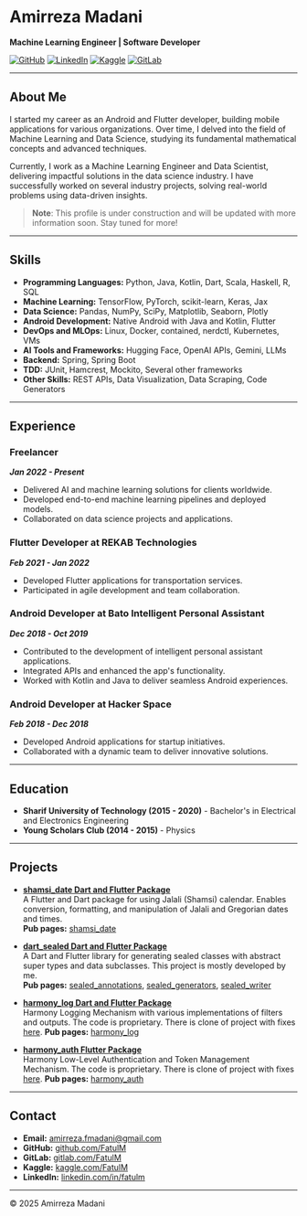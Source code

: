 # Amirreza Madani

**Machine Learning Engineer | Software Developer**

[![GitHub](https://img.shields.io/badge/GitHub-FatulM-blue?logo=github)](https://github.com/FatulM)
[![LinkedIn](https://img.shields.io/badge/LinkedIn-FatulM-blue?logo=linkedin)](https://www.linkedin.com/in/fatulm/)
[![Kaggle](https://img.shields.io/badge/Kaggle-FatulM-blue?logo=kaggle)](https://www.kaggle.com/FatulM)
[![GitLab](https://img.shields.io/badge/GitLab-FatulM-blue?logo=gitlab)](https://gitlab.com/FatulM)

---

## About Me

I started my career as an Android and Flutter developer, building mobile applications for various organizations. Over time, I delved into the field of Machine Learning and Data Science, studying its fundamental mathematical concepts and advanced techniques. 

Currently, I work as a Machine Learning Engineer and Data Scientist, delivering impactful solutions in the data science industry. I have successfully worked on several industry projects, solving real-world problems using data-driven insights.

> **Note**: This profile is under construction and will be updated with more information soon. Stay tuned for more!

---

## Skills

- **Programming Languages:** Python, Java, Kotlin, Dart, Scala, Haskell, R, SQL
- **Machine Learning:** TensorFlow, PyTorch, scikit-learn, Keras, Jax
- **Data Science:** Pandas, NumPy, SciPy, Matplotlib, Seaborn, Plotly
- **Android Development:** Native Android with Java and Kotlin, Flutter
- **DevOps and MLOps:** Linux, Docker, contained, nerdctl, Kubernetes, VMs
- **AI Tools and Frameworks:** Hugging Face, OpenAI APIs, Gemini, LLMs
- **Backend:** Spring, Spring Boot
- **TDD:** JUnit, Hamcrest, Mockito, Several other frameworks
- **Other Skills:** REST APIs, Data Visualization, Data Scraping, Code Generators

---

## Experience

### Freelancer
**_Jan 2022 - Present_**
- Delivered AI and machine learning solutions for clients worldwide.
- Developed end-to-end machine learning pipelines and deployed models.
- Collaborated on data science projects and applications.

### Flutter Developer at REKAB Technologies
**_Feb 2021 - Jan 2022_**
- Developed Flutter applications for transportation services.
- Participated in agile development and team collaboration.

### Android Developer at Bato Intelligent Personal Assistant
**_Dec 2018 - Oct 2019_**
- Contributed to the development of intelligent personal assistant applications.
- Integrated APIs and enhanced the app's functionality.
- Worked with Kotlin and Java to deliver seamless Android experiences.

### Android Developer at Hacker Space
**_Feb 2018 - Dec 2018_**
- Developed Android applications for startup initiatives.
- Collaborated with a dynamic team to deliver innovative solutions.

---

## Education

- **Sharif University of Technology (2015 - 2020)** - Bachelor's in Electrical and Electronics Engineering
- **Young Scholars Club (2014 - 2015)** - Physics

---

## Projects

- **[shamsi_date Dart and Flutter Package](https://github.com/FatulM/shamsi_date)**  
  A Flutter and Dart package for using Jalali (Shamsi) calendar. Enables conversion, formatting, and manipulation of Jalali and Gregorian dates and times.  
  **Pub pages:** [shamsi_date](https://pub.dev/packages/shamsi_date)

- **[dart_sealed Dart and Flutter Package](https://github.com/6thsolution/dart_sealed)**  
  A Dart and Flutter library for generating sealed classes with abstract super types and data subclasses. This project is mostly developed by me.  
  **Pub pages:** [sealed_annotations](https://pub.dev/packages/sealed_annotations), [sealed_generators](https://pub.dev/packages/sealed_generators), [sealed_writer](https://pub.dev/packages/sealed_writer)

- **[harmony_log Dart and Flutter Package](https://pub.dev/packages/harmony_log)**  
  Harmony Logging Mechanism with various implementations of filters and outputs.
  The code is proprietary.
  There is clone of project with fixes [here](https://gitlab.com/FatulM/harmony_log). 
  **Pub pages:** [harmony_log](https://pub.dev/packages/harmony_log)

- **[harmony_auth Flutter Package](https://pub.dev/packages/harmony_auth)**  
  Harmony Low-Level Authentication and Token Management Mechanism.
  The code is proprietary.
  There is clone of project with fixes [here](https://gitlab.com/FatulM/harmony_auth).
  **Pub pages:** [harmony_auth](https://pub.dev/packages/harmony_auth)

---

## Contact

- **Email:** [amirreza.fmadani@gmail.com](mailto:amirreza.fmadani@gmail.com)
- **GitHub:** [github.com/FatulM](https://github.com/FatulM)
- **GitLab:** [gitlab.com/FatulM](https://gitlab.com/FatulM)
- **Kaggle:** [kaggle.com/FatulM](https://www.kaggle.com/FatulM)
- **LinkedIn:** [linkedin.com/in/fatulm](https://www.linkedin.com/in/fatulm/)

---

© 2025 Amirreza Madani
